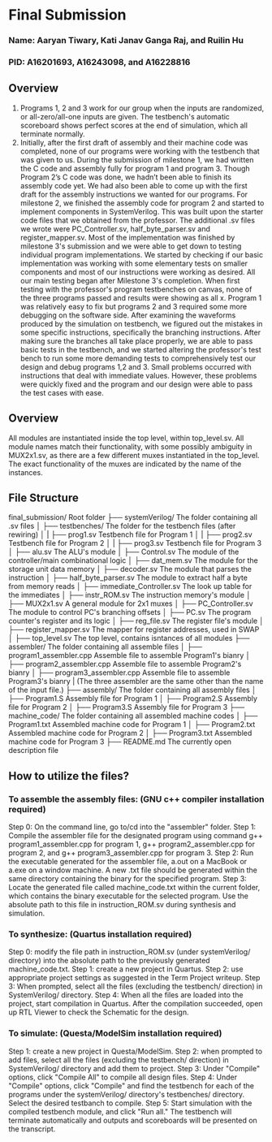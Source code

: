 # Final Submission

### Name: Aaryan Tiwary, Kati Janav Ganga Raj, and Ruilin Hu
### PID: A16201693, A16243098, and A16228816

## Overview

1) Programs 1, 2 and 3 work for our group when the inputs are randomized, or all-zero/all-one inputs are given. The testbench's automatic scoreboard shows perfect scores at the end of simulation, which all terminate normally.
2) Initially, after the first draft of assembly and their machine code was completed, none of our programs were working with the testbench that was given to us. During the submission of milestone 1, we had written the C code and assembly fully for program 1 and program 3. Though Program 2’s C code was done, we hadn’t been able to finish its assembly code yet. We had also been able to come up with the first draft for the assembly instructions we wanted for our programs. For milestone 2, we finished the assembly code for program 2 and started to implement components in SystemVerilog. This was built upon the starter code files that we obtained from the professor. The additional .sv files we wrote were PC_Controller.sv, half_byte_parser.sv and register_mapper.sv. Most of the implementation was finished by milestone 3's submission and we were able to get down to testing individual program implementations. We started by checking if our basic implementation was working with some elementary tests on smaller components and most of our instructions were working as desired. All our main testing began after Milestone 3's completion. When first testing with the professor's program testbenches on canvas, none of the three programs passed and results were showing as all x. Program 1 was relatively easy to fix but programs 2 and 3 required some more  debugging on the software side. After examining the waveforms produced by the simulation on testbench, we figured out the mistakes in some specific instructions, specifically the branching instructions. After making sure the branches all take place properly, we are able to pass basic tests in the testbench, and we started altering the professor's test bench to run some more demanding tests to comprehensively test our design and debug programs 1,2 and 3. Small problems occurred with instructions that deal with immediate values. However, these problems were quickly fixed and the program and our design were able to pass the test cases with ease.

## Overview

All modules are instantiated inside the top level, within top_level.sv. All module names match their functionality, with some possibly ambiguity in MUX2x1.sv, as there are a few different muxes instantiated in the top_level. The exact functionality of the muxes are indicated by the name of the instances.

## File Structure

final_submission/                      Root folder
├── systemVerilog/                     The folder containing all .sv files
│   ├── testbenches/                   The folder for the testbench files (after rewiring)
│   |   ├── prog1.sv                   Testbench file for Program 1
│   |   ├── prog2.sv                   Testbench file for Program 2
│   |   ├── prog3.sv                   Testbench file for Program 3
│   ├── alu.sv                         The ALU's module
│   ├── Control.sv                     The module of the controller/main combinational logic
│   ├── dat_mem.sv                     The module for the storage unit data memory
│   ├── decoder.sv                     The module that parses the instruction
│   ├── half_byte_parser.sv            The module to extract half a byte from memory reads
│   ├── immediate_Controller.sv        The look up table for the immediates
│   ├── instr_ROM.sv                   The instruction memory's module
│   ├── MUX2x1.sv                      A general module for 2x1 muxes
│   ├── PC_Controller.sv               The module to control PC's branching offsets
│   ├── PC.sv                          The program counter's register and its logic
│   ├── reg_file.sv                    The register file's module
│   ├── register_mapper.sv             The mapper for register addresses, used in SWAP
│   ├── top_level.sv                   The top level, contains isntances of all modules 
├── assembler/                         The folder containing all assemble files
│   ├── program1_assembler.cpp         Assemble file to assemble Program1's bianry
│   ├── program2_assembler.cpp         Assemble file to assemble Program2's bianry
│   ├── program3_assembler.cpp         Assemble file to assemble Program3's bianry
|	(The three assembler are the same other than the name of the input file.)
├── assembly/                          The folder containing all assembly files
│   ├── Program1.S                     Assembly file for Program 1
│   ├── Program2.S                     Assembly file for Program 2
│   ├── Program3.S                     Assembly file for Program 3
├── machine_code/                      The folder containing all assembled machine codes
│   ├── Program1.txt                   Assembled machine code for Program 1
│   ├── Program2.txt                   Assembled machine code for Program 2
│   ├── Program3.txt                   Assembled machine code for Program 3
├── README.md                          The currently open description file

## How to utilize the files?

### To assemble the assembly files: (GNU c++ compiler installation required)
Step 0: On the command line, go to/cd into the "assembler" folder.
Step 1: Compile the assembler file for the designated program using command g++ program1_assembler.cpp for program 1, g++ program2_assembler.cpp for program 2, and g++ program3_assembler.cpp for program 3.
Step 2: Run the executable generated for the assembler file, a.out on a MacBook or a.exe on a window machine. A new .txt file should be generated within the same directory containing the binary for the specified program.
Step 3: Locate the generated file called machine_code.txt within the current folder, which contains the binary executable for the selected program. Use the absolute path to this file in instruction_ROM.sv during synthesis and simulation.

### To synthesize: (Quartus installation required)
Step 0: modify the file path in instruction_ROM.sv (under systemVerilog/ directory) into the absolute path to the previously generated machine_code.txt.
Step 1: create a new project in Quartus.
Step 2: use appropriate project settings as suggested in the Term Project writeup.
Step 3: When prompted, select all the files (excluding the testbench/ direction) in SystemVerilog/ directory.
Step 4: When all the files are loaded into the project, start compilation in Quartus. After the compilation succeeded, open up RTL Viewer to check the Schematic for the design.

### To simulate: (Questa/ModelSim installation required)
Step 1: create a new project in Questa/ModelSim.
Step 2: when prompted to add files, select all the files (excluding the testbench/ direction) in SystemVerilog/ directory and add them to project.
Step 3: Under "Compile" options, click "Compile All" to compile all design files.
Step 4: Under "Compile" options, click "Compile" and find the testbench for each of the programs under the systemVerilog/ directory's testbenches/ directory. Select the desired testbanch to compile.
Step 5: Start simulation with the compiled testbench module, and click "Run all." The testbench will terminate automatically and outputs and scoreboards will be presented on the transcript.